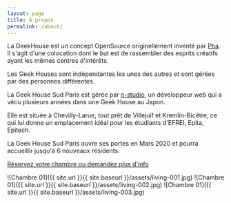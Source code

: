 ```yaml
---
layout: page
title: À propos
permalink: /about/
---
```


La GeekHouse est un concept OpenSource originellement inventé par [Pha](https://github.com/pha). Il s'agit d'une colocation dont le but est de rassembler des esprits créatifs ayant les mêmes centres d'intérêts.

Les Geek Houses sont indépendantes les unes des autres et sont gérées par des personnes différentes.

La Geek House Sud Paris est gérée par [n-studio](https://github.com/n-studio), un développeur web qui a vécu plusieurs années dans une Geek House au Japon.

Elle est située à Chevilly-Larue, tout prêt de Villejuif et Kremlin-Bicêtre, ce qui lui donne un emplacement idéal pour les étudiants d'EFREI, Epita, Epitech.

La Geek House Sud Paris ouvre ses portes en Mars 2020 et pourra accueillir jusqu'à 6 nouveaux résidents.

[Réservez votre chambre ou demandez plus d'info](/home/contact)

![Chambre 01]({{ site.url }}{{ site.baseurl }}/assets/living-001.jpg)
![Chambre 01]({{ site.url }}{{ site.baseurl }}/assets/living-002.jpg)
![Chambre 01]({{ site.url }}{{ site.baseurl }}/assets/living-003.jpg)
